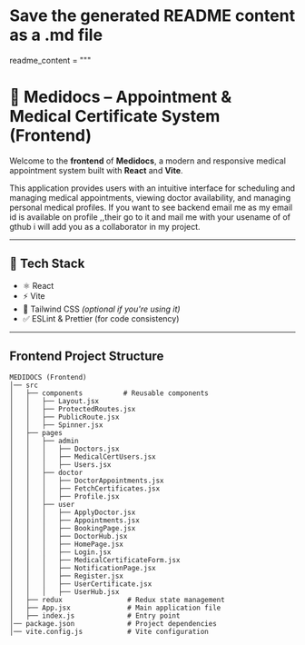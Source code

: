# Save the generated README content as a .md file

readme_content = """
# 💊 Medidocs – Appointment & Medical Certificate System (Frontend)

Welcome to the **frontend** of **Medidocs**, a modern and responsive medical appointment system built with **React** and **Vite**.

This application provides users with an intuitive interface for scheduling and managing medical appointments, viewing doctor availability, and managing personal medical profiles. If you want to see backend email me as my email id is available on profile ,,their go to it and mail me with your usename of of gthub i will add you as a collaborator in my project.

---

## 🚀 Tech Stack

- ⚛️ React
- ⚡ Vite
- 🎨 Tailwind CSS *(optional if you're using it)*
- ✅ ESLint & Prettier (for code consistency)

---

## Frontend Project Structure

```
MEDIDOCS (Frontend)
│── src
│   ├── components          # Reusable components
│   │   ├── Layout.jsx
│   │   ├── ProtectedRoutes.jsx
│   │   ├── PublicRoute.jsx
│   │   ├── Spinner.jsx
│   ├── pages
│   │   ├── admin
│   │   │   ├── Doctors.jsx
│   │   │   ├── MedicalCertUsers.jsx
│   │   │   ├── Users.jsx
│   │   ├── doctor
│   │   │   ├── DoctorAppointments.jsx
│   │   │   ├── FetchCertificates.jsx
│   │   │   ├── Profile.jsx
│   │   ├── user
│   │   │   ├── ApplyDoctor.jsx
│   │   │   ├── Appointments.jsx
│   │   │   ├── BookingPage.jsx
│   │   │   ├── DoctorHub.jsx
│   │   │   ├── HomePage.jsx
│   │   │   ├── Login.jsx
│   │   │   ├── MedicalCertificateForm.jsx
│   │   │   ├── NotificationPage.jsx
│   │   │   ├── Register.jsx
│   │   │   ├── UserCertificate.jsx
│   │   │   ├── UserHub.jsx
│   ├── redux                # Redux state management
│   ├── App.jsx              # Main application file
│   ├── index.js             # Entry point
│── package.json             # Project dependencies
│── vite.config.js           # Vite configuration
```

